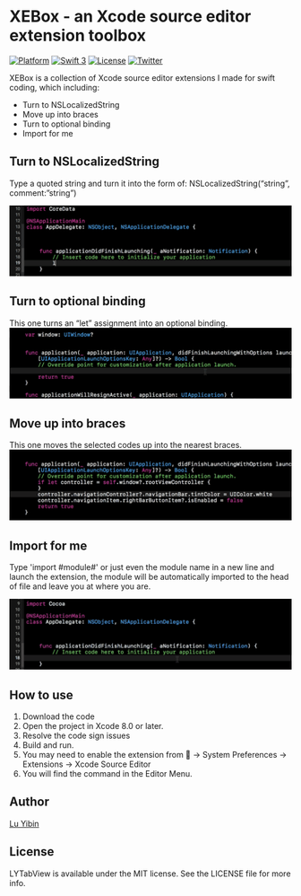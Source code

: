 # XEBox - an Xcode source editor extension toolbox

[![Platform](https://img.shields.io/badge/xcode-8-blue.svg?style=flat)](https://developer.apple.com/xcode/)
[![Swift 3](https://img.shields.io/badge/Swift-3.0-orange.svg?style=flat)](https://developer.apple.com/swift/)
[![License](http://img.shields.io/badge/license-MIT-lightgrey.svg?style=flat)](http://mit-license.org)
[![Twitter](https://img.shields.io/badge/twitter-@robinlu-blue.svg?style=flat)](http://twitter.com/robinlu)

XEBox is a collection of Xcode source editor extensions I made for swift coding, which including:
* Turn to NSLocalizedString
* Move up into braces
* Turn to optional binding
* Import for me

## Turn to NSLocalizedString
Type a quoted string and turn it into the form of:
	NSLocalizedString(“string”, comment:”string”)

<img src=/images/screenshot-NSLocalizedString.gif width=600>

## Turn to optional binding
This one turns an “let” assignment into an optional binding.
<img src=/images/screenshot-optionalBinding.gif width=600>

## Move up into braces
This one moves the selected codes up into the nearest braces.
<img src=/images/screenshot-moveUpInBrace.gif width=600>

## Import for me
Type 'import #module#' or just even the module name in a new line and launch the extension, the module will be automatically imported to the head of file and leave you at where you are.

<img src=/images/screenshot-importForMe.gif width=600>

## How to use

1. Download the code
2. Open the project in Xcode 8.0 or later.
3. Resolve the code sign issues
4. Build and run.
5. You may need to enable the extension from  -> System Preferences -> Extensions -> Xcode Source Editor
6. You will find the command in the Editor Menu.

## Author
[Lu Yibin](http://robin.github.io)

## License
LYTabView is available under the MIT license. See the LICENSE file for more info.
